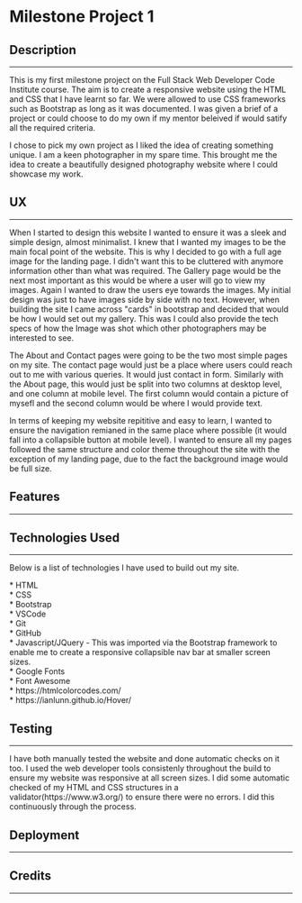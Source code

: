 # Milestone Project 1
## Description
---
<p>This is my first milestone project on the Full Stack Web Developer Code Institute course. The aim is to create a responsive website using the HTML and CSS that I have learnt so far. We were allowed to use CSS frameworks such as Bootstrap as long as it was documented. I was given a brief of a project or could choose to do my own if my mentor beleived if would satify all the required criteria.</p>

<p>I chose to pick my own project as I liked the idea of creating something unique. I am a keen photographer in my spare time. This brought me the idea to create a beautifully designed photography website where I could showcase my work.</p>


## UX
---

<p>When I started to design this website I wanted to ensure it was a sleek and simple design, almost minimalist. I knew that I wanted my images to be the main focal point of the website. This is why I decided to go with a full age image for the landing page. I didn't want this to be cluttered with anymore information other than what was required. The Gallery page would be the next most important as this would be where a user will go to view my images. Again I wanted to draw the users eye towards the images. My initial design was just to have images side by side with no text. However, when building the site I came across "cards" in bootstrap and decided that would be how I would set out my gallery. This was I could also provide the tech specs of how the Image was shot which other photographers may be interested to see.</p>

<p>The About and Contact pages were going to be the two most simple pages on my site. The contact page would just be a place where users could reach out to me with various queries. It would just contact in form. Similarly with the About page, this would just be split into two columns at desktop level, and one column at mobile level. The first column would contain a picture of mysefl and the second column would be where I would provide text.</p>

<p>In terms of keeping my website repititive and easy to learn, I wanted to ensure the navigation remianed in the same place where possible (it would fall into a collapsible button at mobile level). I wanted to ensure all my pages followed the same structure and color theme throughout the site with the exception of my landing page, due to the fact the background image would be full size.</p>

## Features
---



## Technologies Used
---
<p> Below is a list of technologies I have used to build out my site.</p>
* HTML<br>
* CSS<br>
* Bootstrap<br>
* VSCode<br>
* Git<br>
* GitHub<br>
* Javascript/JQuery - This was imported via the Bootstrap framework to enable me to create a responsive collapsible nav bar at smaller screen sizes.<br>
* Google Fonts<br>
* Font Awesome<br>
* https://htmlcolorcodes.com/<br>
* https://ianlunn.github.io/Hover/<br>


## Testing
---
<p>I have both manually tested the website and done automatic checks on it too. I used the web developer tools consistenly throughout the build to ensure my website was responsive at all screen sizes.
I did some automatic checked of my HTML and CSS structures in a validator(https://www.w3.org/) to ensure there were no errors. I did this continuously through the process.</p>

## Deployment
---

## Credits
---